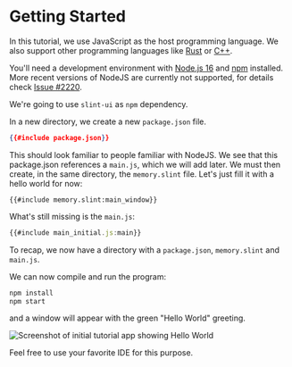 # Getting Started

In this tutorial, we use JavaScript as the host programming language. We also support other programming languages like
[Rust](https://slint-ui.com/docs/rust/slint/) or [C++](https://slint-ui.com/docs/cpp/).

You'll need a development environment with [Node.js 16](https://nodejs.org/download/release/v16.19.1/) and [npm](https://www.npmjs.com/) installed. More recent
versions of NodeJS are currently not supported, for details check [Issue #2220](https://github.com/slint-ui/slint/issues/2220).

We're going to use `slint-ui` as `npm` dependency.

In a new directory, we create a new `package.json` file.

```json
{{#include package.json}}
```

This should look familiar to people familiar with NodeJS. We see that this package.json
references a `main.js`, which we will add later. We must then create, in the same directory,
the `memory.slint` file. Let's just fill it with a hello world for now:

```slint
{{#include memory.slint:main_window}}
```

What's still missing is the `main.js`:

```js
{{#include main_initial.js:main}}
```

To recap, we now have a directory with a `package.json`, `memory.slint` and `main.js`.

We can now compile and run the program:

```sh
npm install
npm start
```

and a window will appear with the green "Hello World" greeting.

![Screenshot of initial tutorial app showing Hello World](https://slint-ui.com/blog/memory-game-tutorial/getting-started.png "Hello World")

Feel free to use your favorite IDE for this purpose.
